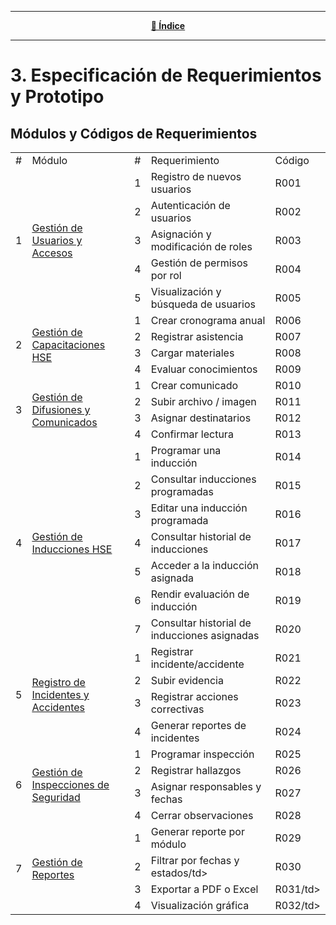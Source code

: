 <hr>
<div align="center">
 
[**📜 Índice**](../README.md)

</div>
<hr>

# 3. Especificación de Requerimientos y Prototipo

## Módulos y Códigos de Requerimientos

<table>
    <tbody>
        <tr>
            <td>#</td>
            <td>Módulo</td>
            <td>#</td>
            <td>Requerimiento</td>
            <td>Código</td>
        </tr>
        <tr>
            <td rowspan=5>1</td>
            <td rowspan=5><a href="3.1/3.1.md">Gestión de Usuarios y Accesos</td>
            <td>1</td>
            <td>Registro de nuevos usuarios</td>
            <td>R001</td>
        </tr>
        <tr>
            <td>2</td>
            <td>Autenticación de usuarios</td>
            <td>R002</td>
        </tr>
        <tr>
            <td>3</td>
            <td>Asignación y modificación de roles</td>
            <td>R003</td>
        </tr>
        <tr>
            <td>4</td>
            <td>Gestión de permisos por rol</td>
            <td>R004</td>
        </tr>
        <tr>
            <td>5</td>
            <td>Visualización y búsqueda de usuarios</td>
            <td>R005</td>
        </tr>
        <tr>
            <td rowspan=4>2</td>
            <td rowspan=4><a href="3.2/3.2.md">Gestión de Capacitaciones HSE</td>
            <td>1</td>
            <td>Crear cronograma anual</td>
            <td>R006</td>
        </tr>
        <tr>
            <td>2</td>
            <td>Registrar asistencia</td>
            <td>R007</td>
        </tr>
        <tr>
            <td>3</td>
            <td>Cargar materiales</td>
            <td>R008</td>
        </tr>
        <tr>
            <td>4</td>
            <td>Evaluar conocimientos</td>
            <td>R009</td>
        </tr>
        <tr>
            <td rowspan=4>3</td>
            <td rowspan=4><a href="3.3/3.3.md">Gestión de Difusiones y Comunicados</td>
            <td>1</td>
            <td>Crear comunicado</td>
            <td>R010</td>
        </tr>
        <tr>
            <td>2</td>
            <td>Subir archivo / imagen</td>
            <td>R011</td>
        </tr>
        <tr>
            <td>3</td>
            <td>Asignar destinatarios</td>
            <td>R012</td>
        </tr>
        <tr>
            <td>4</td>
            <td>Confirmar lectura</td>
            <td>R013</td>
        </tr>
        <tr>
            <td rowspan="7">4</td>
            <td rowspan="7"><a href="3.4/3.4.md">Gestión de Inducciones HSE</td>
            <td>1</td>
            <td>Programar una inducción</td>
            <td>R014</td>
        </tr>
        <tr>
            <td>2</td>
            <td>Consultar inducciones programadas</td>
            <td>R015</td>
        </tr>
        <tr>
            <td>3</td>
            <td>Editar una inducción programada</td>
            <td>R016</td>
        </tr>
        <tr>
            <td>4</td>
            <td>Consultar historial de inducciones</td>
            <td>R017</td>
        </tr>
        <tr>
            <td>5</td>
            <td>Acceder a la inducción asignada</td>
            <td>R018</td>
        </tr>
        <tr>
            <td>6</td>
            <td>Rendir evaluación de inducción</td>
            <td>R019</td>
        </tr>
        <tr>
            <td>7</td>
            <td>Consultar historial de inducciones asignadas</td>
            <td>R020</td>
        </tr>           
        <tr>
            <td rowspan="4">5</td>
            <td rowspan="4"><a href="3.5/3.5.md">Registro de Incidentes y Accidentes</td>
            <td>1</td>
            <td>Registrar incidente/accidente</td>
            <td>R021</td>
        </tr>
        <tr>
            <td>2</td>
            <td>Subir evidencia</td>
            <td>R022</td>
        </tr>
        <tr>
            <td>3</td>
            <td>Registrar acciones correctivas</td>
            <td>R023</td>
        </tr>
        <tr>
            <td>4</td>
            <td>Generar reportes de incidentes</td>
            <td>R024</td>
        </tr>  
        <tr>
            <td rowspan="4">6</td>
            <td rowspan="4"><a href="3.6/3.6.md">Gestión de Inspecciones de Seguridad</td>
            <td>1</td>
            <td>Programar inspección</td>
            <td>R025</td>
        </tr>
        <tr>
            <td>2</td>
            <td>Registrar hallazgos</td>
            <td>R026</td>
        </tr>
        <tr>
            <td>3</td>
            <td>Asignar responsables y fechas</td>
            <td>R027</td>
        </tr>
        <tr>
            <td>4</td>
            <td>Cerrar observaciones</td>
            <td>R028</td>
        </tr>
        <tr>
            <td rowspan="4">7</td>
            <td rowspan="4"><a href="3.7/3.7.md">Gestión de Reportes</td>
            <td>1</td>
            <td>Generar reporte por módulo</td>
            <td>R029</td>
        </tr>
        <tr>
            <td>2</td>
            <td>Filtrar por fechas y estados/td>
            <td>R030</td>
        </tr>
        <tr>
            <td>3</td>
            <td>Exportar a PDF o Excel</td>
            <td>R031/td>
        </tr>
        <tr>
            <td>4</td>
            <td>Visualización gráfica</td>
            <td>R032/td>
        </tr> 
    </tbody>
</table>